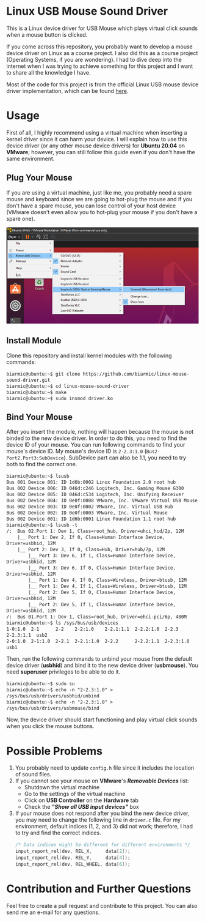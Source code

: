 # Linux USB Mouse Sound Driver
This is a Linux device driver for USB Mouse which plays virtual click sounds when a mouse button is clicked.

If you come across this repository, you probably want to develop a mouse device driver on Linux as a course project.
I also did this as a course project (Operating Systems, if you are wondering). I had to dive deep into the internet
when I was trying to achieve something for this project and I want to share all the knowledge I have.

Most of the code for this project is from the official Linux USB mouse device driver implementation, which can be
found [here](https://github.com/torvalds/linux/blob/master/drivers/hid/usbhid/usbmouse.c).

# Usage
First of all, I highly recommend using a virtual machine when inserting a kernel driver since it can harm your device.
I will explain how to use this device driver (or any other mouse device drivers) for **Ubuntu 20.04** on **VMware**;
however, you can still follow this guide even if you don't have the same environment.

## Plug Your Mouse
If you are using a virtual machine, just like me, you probably need a spare mouse and keyboard since we are going to
hot-plug the mouse and if you don't have a spare mouse, you can lose control of your host device (VMware doesn't even
allow you to hot-plug your mouse if you don't have a spare one).

![Plug Your Mouse](./images/plug.png)

## Install Module
Clone this repository and install kernel modules with the following commands:

```console
biarmic@ubuntu:~$ git clone https://github.com/biarmic/linux-mouse-sound-driver.git
biarmic@ubuntu:~$ cd linux-mouse-sound-driver
biarmic@ubuntu:~$ make
biarmic@ubuntu:~$ sudo insmod driver.ko
```

## Bind Your Mouse
After you insert the module, nothing will happen because the mouse is not binded to the new device driver. In order
to do this, you need to find the device ID of your mouse. You can run following commands to find your mouse's device
ID. My mouse's device ID is `2-2.3:1.0` (`Bus2-Port2.Port3:SubDevice`). SubDevice part can also be 1.1, you need to
try both to find the correct one.

```console
biarmic@ubuntu:~$ lsusb
Bus 001 Device 001: ID 1d6b:0002 Linux Foundation 2.0 root hub
Bus 002 Device 006: ID 046d:c246 Logitech, Inc. Gaming Mouse G300
Bus 002 Device 005: ID 046d:c534 Logitech, Inc. Unifying Receiver
Bus 002 Device 004: ID 0e0f:0008 VMware, Inc. VMware Virtual USB Mouse
Bus 002 Device 003: ID 0e0f:0002 VMware, Inc. Virtual USB Hub
Bus 002 Device 002: ID 0e0f:0003 VMware, Inc. Virtual Mouse
Bus 002 Device 001: ID 1d6b:0001 Linux Foundation 1.1 root hub
biarmic@ubuntu:~$ lsusb -t
/:  Bus 02.Port 1: Dev 1, Class=root_hub, Driver=uhci_hcd/2p, 12M
    |__ Port 1: Dev 2, If 0, Class=Human Interface Device, Driver=usbhid, 12M
    |__ Port 2: Dev 3, If 0, Class=Hub, Driver=hub/7p, 12M
        |__ Port 3: Dev 6, If 1, Class=Human Interface Device, Driver=usbhid, 12M
        |__ Port 3: Dev 6, If 0, Class=Human Interface Device, Driver=usbhid, 12M
        |__ Port 1: Dev 4, If 0, Class=Wireless, Driver=btusb, 12M
        |__ Port 1: Dev 4, If 1, Class=Wireless, Driver=btusb, 12M
        |__ Port 2: Dev 5, If 0, Class=Human Interface Device, Driver=usbhid, 12M
        |__ Port 2: Dev 5, If 1, Class=Human Interface Device, Driver=usbhid, 12M
/:  Bus 01.Port 1: Dev 1, Class=root_hub, Driver=ehci-pci/6p, 480M
biarmic@ubuntu:~$ ls /sys/bus/usb/devices
1-0:1.0  2-1      2-2    2-2:1.0    2-2.1:1.1  2-2.2:1.0  2-2.3      2-2.3:1.1  usb2
2-0:1.0  2-1:1.0  2-2.1  2-2.1:1.0  2-2.2      2-2.2:1.1  2-2.3:1.0  usb1
```

Then, run the following commands to unbind your mouse from the default device driver (**usbhid**) and bind it to the new
device driver (**usbmouse**). You need **superuser** privileges to be able to do it.

```console
biarmic@ubuntu:~$ sudo su
biarmic@ubuntu:~$ echo -n "2-2.3:1.0" > /sys/bus/usb/drivers/usbhid/unbind
biarmic@ubuntu:~$ echo -n "2-2.3:1.0" > /sys/bus/usb/drivers/usbmouse/bind
```

Now, the device driver should start functioning and play virtual click sounds when you click the mouse buttons.

# Possible Problems
1. You probably need to update `config.h` file since it includes the location of sound files.
2. If you cannot see your mouse on **VMware**'s **_Removable Devices_** list:
    * Shutdown the virtual machine
    * Go to the settings of the virtual machine
    * Click on **USB Controller** on the **Hardware** tab
    * Check the **_"Show all USB input devices"_** box
3. If your mouse does not respond after you bind the new device driver, you may need to change the following line in
`driver.c` file. For my environment, default indices (1, 2, and 3) did not work; therefore, I had to try and find the
correct indices.
    ```c
    /* Data indices might be different for different environments */
	input_report_rel(dev, REL_X,     data[2]);
	input_report_rel(dev, REL_Y,     data[4]);
	input_report_rel(dev, REL_WHEEL, data[6]);
    ```

# Contribution and Further Questions
Feel free to create a pull request and contribute to this project. You can also send me an e-mail for any questions.